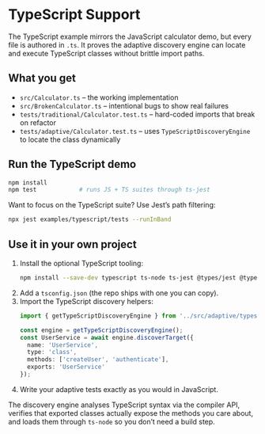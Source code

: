 # TypeScript Support

The TypeScript example mirrors the JavaScript calculator demo, but every file is authored in `.ts`. It proves the adaptive discovery engine can locate and execute TypeScript classes without brittle import paths.

## What you get

- `src/Calculator.ts` – the working implementation
- `src/BrokenCalculator.ts` – intentional bugs to show real failures
- `tests/traditional/Calculator.test.ts` – hard-coded imports that break on refactor
- `tests/adaptive/Calculator.test.ts` – uses `TypeScriptDiscoveryEngine` to locate the class dynamically

## Run the TypeScript demo

```bash
npm install
npm test            # runs JS + TS suites through ts-jest
```

Want to focus on the TypeScript suite? Use Jest’s path filtering:

```bash
npx jest examples/typescript/tests --runInBand
```

## Use it in your own project

1. Install the optional TypeScript tooling:
   ```bash
   npm install --save-dev typescript ts-node ts-jest @types/jest @types/node
   ```
2. Add a `tsconfig.json` (the repo ships with one you can copy).
3. Import the TypeScript discovery helpers:
   ```typescript
   import { getTypeScriptDiscoveryEngine } from '../src/adaptive/typescript/discovery';

   const engine = getTypeScriptDiscoveryEngine();
   const UserService = await engine.discoverTarget({
     name: 'UserService',
     type: 'class',
     methods: ['createUser', 'authenticate'],
     exports: 'UserService'
   });
   ```
4. Write your adaptive tests exactly as you would in JavaScript.

The discovery engine analyses TypeScript syntax via the compiler API, verifies that exported classes actually expose the methods you care about, and loads them through `ts-node` so you don’t need a build step.

